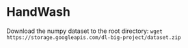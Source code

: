 # HandWash

Download the numpy dataset to the root directory: `wget https://storage.googleapis.com/dl-big-project/dataset.zip`
